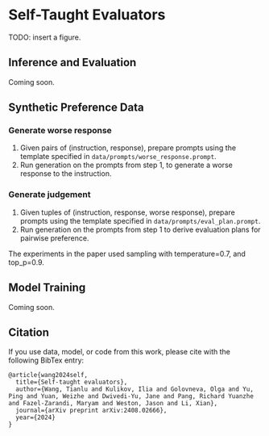 # Self-Taught Evaluators
TODO: insert a figure.

## Inference and Evaluation
Coming soon.

## Synthetic Preference Data
### Generate worse response
1. Given pairs of (instruction, response), prepare prompts using the template specified in `data/prompts/worse_response.prompt`.
2. Run generation on the prompts from step 1, to generate a worse response to the instruction. 
### Generate judgement 
1. Given tuples of (instruction, response, worse response), prepare prompts using the template specified in `data/prompts/eval_plan.prompt`.
2. Run generation on the prompts from step 1 to derive evaluation plans for pairwise preference.  

The experiments in the paper used sampling with temperature=0.7, and top_p=0.9.
## Model Training
Coming soon.
## Citation
If you use data, model, or code from this work, please cite with the following BibTex entry:
```
@article{wang2024self,
  title={Self-taught evaluators},
  author={Wang, Tianlu and Kulikov, Ilia and Golovneva, Olga and Yu, Ping and Yuan, Weizhe and Dwivedi-Yu, Jane and Pang, Richard Yuanzhe and Fazel-Zarandi, Maryam and Weston, Jason and Li, Xian},
  journal={arXiv preprint arXiv:2408.02666},
  year={2024}
}
```
